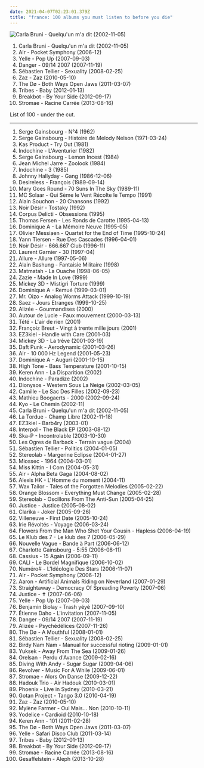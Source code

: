 ```yaml
---
date: 2021-04-07T02:23:01.379Z
title: "france: 100 albums you must listen to before you die"
---
```

![Carla Bruni - Quelqu&#39;un m&#39;a dit (2002-11-05)](http://coverartarchive.org/release/15f6f9f4-7777-37d6-96fa-94128984a887/15915400773-500.jpg "Carla Bruni - Quelqu'un m'a dit (2002-11-05)")
<ol class="albums">
<li data-cover="http://coverartarchive.org/release/15f6f9f4-7777-37d6-96fa-94128984a887/15915400773-500.jpg" data-tags="french" role="button">Carla Bruni - Quelqu'un m'a dit (2002-11-05)</li>
<li data-cover="http://coverartarchive.org/release/e7e3892c-57eb-3671-9440-987f6082ab1a/4379839294-500.jpg" data-tags="electronic" role="button">Air - Pocket Symphony (2006-12)</li>
<li data-cover="http://coverartarchive.org/release/114af478-2f11-4832-8db2-f52b04ec90e1/6440753475-500.jpg" data-tags="french" role="button">Yelle - Pop Up (2007-09-03)</li>
<li data-cover="http://coverartarchive.org/release/250e7379-67ab-42db-a101-023269183bdf/5499913556-500.jpg" data-tags="electronic, electro" role="button">Danger - 09/14 2007 (2007-11-19)</li>
<li data-cover="http://coverartarchive.org/release/e03c4b7c-8905-3a0f-88a0-39d3790d99ab/24223406985-500.jpg" data-tags="french" role="button">Sébastien Tellier - Sexuality (2008-02-25)</li>
<li data-cover="http://coverartarchive.org/release/9703802c-0108-40fb-865c-0bbf17960c98/6816205914-500.jpg" data-tags="jazz, chanson" role="button">Zaz - Zaz (2010-05-10)</li>
<li data-cover="http://coverartarchive.org/release/9552d6ad-9cf5-4cee-8973-a36f6b9524c2/2903126089-500.jpg" data-tags="folk" role="button">The Dø - Both Ways Open Jaws (2011-03-07)</li>
<li data-cover="http://coverartarchive.org/release/d2a7d1ed-f61a-4738-85ea-4a7344687eff/6296001949-500.jpg" data-tags="indie, pop, british, alternative, indie rock, power pop, progressive rock, britpop, melodic, france, pop/rock, island records" role="button">Tribes - Baby (2012-01-13)</li>
<li data-cover="https://img.discogs.com/xX6eb75b3WcmYrsou-v_TEiLwAc=/fit-in/500x452/filters:strip_icc():format(jpeg):mode_rgb():quality(90)/discogs-images/R-3883053-1452811467-8207.jpeg.jpg" data-tags="funk, france" role="button">Breakbot - By Your Side (2012-09-17)</li>
<li data-cover="http://coverartarchive.org/release/de57c1d9-5e65-420f-a896-1332e87d4c09/25295943061-500.jpg" data-tags="electronic, electro, french, electropop, dance" role="button">Stromae - Racine Carrée (2013-08-16)</li>
</ol>
List of 100 - under the cut.
<!-- more -->

_________________

<ol class="albums">
<li data-cover="https://img.discogs.com/g3iQwy_b7WzPl8tXvEjN2qSSRdc=/fit-in/500x500/filters:strip_icc():format(jpeg):mode_rgb():quality(90)/discogs-images/R-13375822-1553025098-8325.jpeg.jpg" data-tags="serge gainsbourg" role="button">
Serge Gainsbourg - N°4 (1962)
</li>
<li data-cover="http://coverartarchive.org/release/1f016a24-156b-4216-a145-3a0cb53eeb79/1158403439-500.jpg" data-tags="french" role="button">
Serge Gainsbourg - Histoire de Melody Nelson (1971-03-24)
</li>
<li data-cover="http://coverartarchive.org/release/58a41c33-64a0-4366-9c9f-e98c5c6833f1/1287002588-500.jpg" data-tags="coldwave, post-punk" role="button">
Kas Product - Try Out (1981)
</li>
<li data-cover="http://coverartarchive.org/release/26607860-6946-43c2-821d-c96a564ec9b8/5502705959-500.jpg" data-tags="new wave" role="button">
Indochine - L'Aventurier (1982)
</li>
<li data-cover="https://img.discogs.com/q5y8LgVpXKQ0e3GZBGDqOPRCQZg=/fit-in/400x408/filters:strip_icc():format(jpeg):mode_rgb():quality(90)/discogs-images/R-3310297-1326027349.jpeg.jpg" data-tags="male vocalist, france, food and drink, actrices, fruit and vegetables" role="button">
Serge Gainsbourg - Lemon Incest (1984)
</li>
<li data-cover="https://img.discogs.com/v4UGajqzHWsZSyHZGbTqJ0wFlQo=/fit-in/600x524/filters:strip_icc():format(jpeg):mode_rgb():quality(90)/discogs-images/R-13876365-1563109546-8393.jpeg.jpg" data-tags="electronic" role="button">
Jean Michel Jarre - Zoolook (1984)
</li>
<li data-cover="http://coverartarchive.org/release/9a3e8e67-fd9a-4f34-bd2f-706d1abc5cca/18002840744-500.jpg" data-tags="pop, rock, 80s, new wave, synthpop, male vocalists, pop-rock, france, irack" role="button">
Indochine - 3 (1985)
</li>
<li data-cover="http://coverartarchive.org/release/4adc6436-806c-478d-9999-4575e04c8455/18590004622-500.jpg" data-tags="rock, france, johnny hallyday" role="button">
Johnny Hallyday - Gang (1986-12-06)
</li>
<li data-cover="http://coverartarchive.org/release/2c808ed2-d934-4436-a445-f0bf4074641f/12562261117-500.jpg" data-tags="80s" role="button">
Desireless - François (1989-09-14)
</li>
<li data-cover="http://coverartarchive.org/release/1d4eb4fd-9097-4067-9f94-aa85f51bc7af/6204216929-500.jpg" data-tags="rock, dark, post-punk, melancholic, france, coldwave" role="button">
Mary Goes Round - 70 Suns In The Sky (1989-11)
</li>
<li data-cover="http://coverartarchive.org/release/ccd1cbc9-5398-4e5d-8846-694fc3acab4f/1402677391-500.jpg" data-tags="french hip-hop, french" role="button">
MC Solaar - Qui Sème le Vent Récolte le Tempo (1991)
</li>
<li data-cover="http://coverartarchive.org/release/f6985ca7-5a8f-4f5f-b048-4e752a2202d4/15438758155-500.jpg" data-tags="chanson francaise, francais, france" role="button">
Alain Souchon - 20 Chansons (1992)
</li>
<li data-cover="http://coverartarchive.org/release/e1ad7be1-8f4e-4de3-a062-d5c54d04343b/4058390511-500.jpg" data-tags="rock, rock francais" role="button">
Noir Désir - Tostaky (1992)
</li>
<li data-cover="http://coverartarchive.org/release/4ae797bf-8661-4a7f-928e-a9d3408374a3/5292269292-500.jpg" data-tags="french, goth, dark, gothic, goth rock" role="button">
Corpus Delicti - Obsessions (1995)
</li>
<li data-cover="http://coverartarchive.org/release/1a70f146-8e54-4aa3-802e-c5e838f427ea/3877810052-500.jpg" data-tags="france" role="button">
Thomas Fersen - Les Ronds de Carotte (1995-04-13)
</li>
<li data-cover="http://coverartarchive.org/release/512fb902-6bf7-4849-a494-dcced7537731/1229748265-500.jpg" data-tags="folk, chanson française, chanson francaise, france" role="button">
Dominique A - La Mémoire Neuve (1995-05)
</li>
<li data-cover="https://via.placeholder.com/450" data-tags="contemporary classical" role="button">
Olivier Messiaen - Quartet for the End of Time (1995-10-24)
</li>
<li data-cover="http://coverartarchive.org/release/ce2ebf1c-1132-4fbf-8064-956f468c5b0b/6731049183-500.jpg" data-tags="yann tiersen, contemporary classical" role="button">
Yann Tiersen - Rue Des Cascades (1996-04-01)
</li>
<li data-cover="http://coverartarchive.org/release/0b4d0372-2ff7-44be-833f-5e69500f8dad/1383494002-500.jpg" data-tags="rock, rock francais" role="button">
Noir Désir - 666.667 Club (1996-11)
</li>
<li data-cover="http://coverartarchive.org/release/7472c2d9-3a5c-49a2-8e5a-73e40bc236c9/1384103441-500.jpg" data-tags="techno, electronic" role="button">
Laurent Garnier - 30 (1997-04)
</li>
<li data-cover="http://coverartarchive.org/release/58308d86-0933-45c3-bd95-51cac4d3839b/872516951-500.jpg" data-tags="electronic, electro, house, r&b, france, paris, tiesto, allure, lorris piasco" role="button">
Allure - Allure (1997-05-06)
</li>
<li data-cover="http://coverartarchive.org/release/a11f6ced-d62d-458f-bf90-2ba384433722/3262508425-500.jpg" data-tags="chanson francaise" role="button">
Alain Bashung - Fantaisie Militaire (1998)
</li>
<li data-cover="http://coverartarchive.org/release/2d7c82e6-c3bb-38a9-96f0-5626158e3276/6598464730-500.jpg" data-tags="french, rock, breton" role="button">
Matmatah - La Ouache (1998-06-05)
</li>
<li data-cover="http://coverartarchive.org/release/8fde2434-9ffb-4dd6-b960-0b12ae84398e/1243923392-500.jpg" data-tags="french, female vocalists" role="button">
Zazie - Made In Love (1999)
</li>
<li data-cover="http://coverartarchive.org/release/3d967c87-1e8e-4ecb-990e-dd25103460a6/18618947785-500.jpg" data-tags="rock, france" role="button">
Mickey 3D - Mistigri Torture (1999)
</li>
<li data-cover="http://coverartarchive.org/release/cf5f56d0-f27b-3ad3-b35f-b6e66f798150/1229812697-500.jpg" data-tags="rock, folk, 90s, chanson francaise, france, yes, music to have sex to, music for rainy days" role="button">
Dominique A - Remué (1999-03-01)
</li>
<li data-cover="http://coverartarchive.org/release/97d6229b-be51-434b-96d5-53579cf27952/20372962851-500.jpg" data-tags="electronic, electro" role="button">
Mr. Oizo - Analog Worms Attack (1999-10-19)
</li>
<li data-cover="https://img.discogs.com/m0h-UlKMG1DTrfC9qJsW9goHTaQ=/fit-in/600x595/filters:strip_icc():format(jpeg):mode_rgb():quality(90)/discogs-images/R-843503-1565081194-5414.jpeg.jpg" data-tags="french, rock" role="button">
Saez - Jours Etranges (1999-10-25)
</li>
<li data-cover="http://coverartarchive.org/release/f5d2768e-66ad-42a7-8bc4-f6fbfccfa81c/1230967625-500.jpg" data-tags="french, pop, french pop" role="button">
Alizée - Gourmandises (2000)
</li>
<li data-cover="http://coverartarchive.org/release/5d2211b4-a53e-4b8d-b40f-f1e19487da57/1243238993-500.jpg" data-tags="00s" role="button">
Autour de Lucie - Faux mouvement (2000-03-13)
</li>
<li data-cover="http://coverartarchive.org/release/6bf1d515-460a-4e91-9b2f-12c5f8a6f7c6/1763285484-500.jpg" data-tags="french" role="button">
Tété - L'air de rien (2001)
</li>
<li data-cover="http://coverartarchive.org/release/672f08cb-d564-4ec2-9619-d4376da3be0f/1633208641-500.jpg" data-tags="french, chanson, chanson francaise, francais, france, je devrais avoir mon enfer de la caresse, snow on your eyelids, je dirai quelque jour vos naissances latentes" role="button">
Françoiz Breut - Vingt à trente mille jours (2001)
</li>
<li data-cover="http://coverartarchive.org/release/c74682f8-661e-415f-b09f-706ebcc4765a/8467006864-500.jpg" data-tags="electronic, dub" role="button">
EZ3kiel - Handle with Care (2001-03)
</li>
<li data-cover="http://coverartarchive.org/release/a94dbe8e-db98-4440-91d2-4625a4790fb9/13450008002-500.jpg" data-tags="france" role="button">
Mickey 3D - La trêve (2001-03-19)
</li>
<li data-cover="http://coverartarchive.org/release/9746583c-df49-48d7-9142-3d48ed4a6d31/1148891699-500.jpg" data-tags="electro" role="button">
Daft Punk - Aerodynamic (2001-03-26)
</li>
<li data-cover="http://coverartarchive.org/release/667851cb-0f84-3fdd-8882-33902fa16aef/27398009848-500.jpg" data-tags="electronic" role="button">
Air - 10 000 Hz Legend (2001-05-23)
</li>
<li data-cover="http://coverartarchive.org/release/5d56f453-9689-3588-94b0-a6542796fb68/1227544055-500.jpg" data-tags="rock, singer-songwriter" role="button">
Dominique A - Auguri (2001-10-15)
</li>
<li data-cover="http://coverartarchive.org/release/d9f7804c-160c-4336-ad1a-62e0c9ea475a/1373806499-500.jpg" data-tags="dub" role="button">
High Tone - Bass Temperature (2001-10-15)
</li>
<li data-cover="http://coverartarchive.org/release/11bfc6ae-6e5a-497a-b710-d0d274bd8348/26491384291-500.jpg" data-tags="chanson francaise" role="button">
Keren Ann - La Disparition (2002)
</li>
<li data-cover="http://coverartarchive.org/release/f5b800e5-d18d-4121-a7f5-c0a226f15e9d/7640010628-500.jpg" data-tags="rock francais" role="button">
Indochine - Paradize (2002)
</li>
<li data-cover="https://img.discogs.com/k1jLdWdrhpUrV6LSIfwfLZOdpzU=/fit-in/600x600/filters:strip_icc():format(jpeg):mode_rgb():quality(90)/discogs-images/R-2980471-1600858402-1449.jpeg.jpg" data-tags="french, rock" role="button">
Dionysos - Western Sous La Neige (2002-03-05)
</li>
<li data-cover="https://img.discogs.com/EEVhN-4JBxDOynNyMeIqNcoqQn0=/fit-in/500x498/filters:strip_icc():format(jpeg):mode_rgb():quality(90)/discogs-images/R-10387805-1496477354-7222.jpeg.jpg" data-tags="camille, female vocalists, french, indie" role="button">
Camille - Le Sac Des Filles (2002-09-23)
</li>
<li data-cover="http://coverartarchive.org/release/e6fc526a-c568-4e52-8afb-9d8cbac52320/1460765716-500.jpg" data-tags="french, chanson francaise, francais, francophone, france, lg radio, mixit, elektrischerindierock, f0lk, selection france" role="button">
Mathieu Boogaerts - 2000 (2002-09-24)
</li>
<li data-cover="http://coverartarchive.org/release/cb150add-fee7-4dc6-a725-030fe6e93ae4/1512679712-500.jpg" data-tags="rock" role="button">
Kyo - Le Chemin (2002-11)
</li>
<li data-cover="http://coverartarchive.org/release/15f6f9f4-7777-37d6-96fa-94128984a887/15915400773-500.jpg" data-tags="french" role="button">
Carla Bruni - Quelqu'un m'a dit (2002-11-05)
</li>
<li data-cover="http://coverartarchive.org/release/f77c7085-aa44-4c2f-ba0f-867f3d7ddfaa/22830117972-500.jpg" data-tags="france" role="button">
La Tordue - Champ Libre (2002-11-18)
</li>
<li data-cover="http://coverartarchive.org/release/78e9cf95-993f-4539-83d2-9372465cc03b/5582287019-500.jpg" data-tags="dub, trip-hop" role="button">
EZ3kiel - Barb4ry (2003-01)
</li>
<li data-cover="http://coverartarchive.org/release/e3223417-298a-49af-80d5-e5c875a16183/13323516676-500.jpg" data-tags="indie rock, rock, interpol" role="button">
Interpol - The Black EP (2003-08-12)
</li>
<li data-cover="http://coverartarchive.org/release/76df3695-a644-3b06-b36b-8e60494a04c2/3334255387-500.jpg" data-tags="ska" role="button">
Ska-P - Incontrolable (2003-10-30)
</li>
<li data-cover="http://coverartarchive.org/release/637f0ba3-28ff-438f-86f2-16046ac959b8/1650086012-500.jpg" data-tags="french, nouvelle scene francaise, france, l o d barback" role="button">
Les Ogres de Barback - Terrain vague (2004)
</li>
<li data-cover="http://coverartarchive.org/release/12bb0541-cfd9-42dc-b883-b81c5aa7a2c8/1331165096-500.jpg" data-tags="electronic, french" role="button">
Sébastien Tellier - Politics (2004-01-05)
</li>
<li data-cover="http://coverartarchive.org/release/4bb2cb7e-1bce-3c5c-b048-3b94fed137c5/2633536257-500.jpg" data-tags="rock, electronic, post-rock" role="button">
Stereolab - Margerine Eclipse (2004-01-27)
</li>
<li data-cover="http://coverartarchive.org/release/3194a7cc-fc92-3182-bd73-e1b23fa54ff9/3625624015-500.jpg" data-tags="french, chanson, pop, singer-songwriter, acoustic rock, francais, francophone, france, happiness, french happiness" role="button">
Miossec - 1964 (2004-03-01)
</li>
<li data-cover="http://coverartarchive.org/release/40c506a7-32c7-4c4b-8342-a61668726a15/8333716948-500.jpg" data-tags="electroclash" role="button">
Miss Kittin - I Com (2004-05-31)
</li>
<li data-cover="http://coverartarchive.org/release/585cfb26-fef2-44e8-874e-7a618d523228/1269964046-500.jpg" data-tags="electronic, france" role="button">
Air - Alpha Beta Gaga (2004-08-02)
</li>
<li data-cover="https://img.discogs.com/DI23Ev1UMtH_RqneX4CWBIAZimI=/fit-in/600x600/filters:strip_icc():format(jpeg):mode_rgb():quality(90)/discogs-images/R-1725069-1239637783.jpeg.jpg" data-tags="french, chanson francaise, francais, francophone, france" role="button">
Alexis HK - L'Homme du moment (2004-11)
</li>
<li data-cover="http://coverartarchive.org/release/08b99cb1-7769-472c-a908-496fd3b7a76d/2220650980-500.jpg" data-tags="electronic, turntablism, trip-hop" role="button">
Wax Tailor - Tales of the Forgotten Melodies (2005-02-22)
</li>
<li data-cover="https://img.discogs.com/YKvLRwWeEnkkw-lRaQYD5BOHjgM=/fit-in/600x577/filters:strip_icc():format(jpeg):mode_rgb():quality(90)/discogs-images/R-4170978-1357595411-3856.jpeg.jpg" data-tags="electronic" role="button">
Orange Blossom - Everything Must Change (2005-02-28)
</li>
<li data-cover="http://coverartarchive.org/release/21bb98bc-11ed-4f9c-ae35-81d51012d0e5/2633628320-500.jpg" data-tags="electronic, indie, alternative, post-rock" role="button">
Stereolab - Oscillons From The Anti-Sun (2005-04-25)
</li>
<li data-cover="https://img.discogs.com/SlNaFUDSF6C3MKfyddNjzgmu81Q=/fit-in/480x640/filters:strip_icc():format(jpeg):mode_rgb():quality(90)/discogs-images/R-4934202-1379869377-5126.jpeg.jpg" data-tags="electronic" role="button">
Justice - Justice (2005-08-02)
</li>
<li data-cover="https://img.discogs.com/4jaSRlLFtquln595UNO3ZyaM-iw=/fit-in/600x595/filters:strip_icc():format(jpeg):mode_rgb():quality(90)/discogs-images/R-1680878-1351188684-2230.jpeg.jpg" data-tags="nouvelle scene francaise, france" role="button">
Clarika - Joker (2005-09-26)
</li>
<li data-cover="http://coverartarchive.org/release/518bef52-22e2-4150-b426-790a66b4c5f3/2211817944-500.jpg" data-tags="electronic, electronica, french, female, female vocalists, electro pop, relaxing, france, electro-pop, emusic, independant, french touch, frenchtastic, beat oq, little love" role="button">
Villeneuve - First Date (2005-10-24)
</li>
<li data-cover="https://img.discogs.com/9y7ahlIfWjso_Gls9ZMxdT89-mw=/fit-in/600x558/filters:strip_icc():format(jpeg):mode_rgb():quality(90)/discogs-images/R-1433709-1606852945-5702.jpeg.jpg" data-tags="reggae, german, 00s, france, trip, travel, 2000s, reggae-dub-ska, voyage, studio album, irie revoltes, k1r7m" role="button">
Irie Révoltés - Voyage (2006-03-24)
</li>
<li data-cover="https://img.discogs.com/-vRLqy0OkPeNfxANrLYevcqFPa0=/fit-in/337x337/filters:strip_icc():format(jpeg):mode_rgb():quality(90)/discogs-images/R-1327632-1209967985.jpeg.jpg" data-tags="folk, singer-songwriter, acoustic, alt-country, indie folk, americana, indie, guitar, new weird america, lyrics, country, quiet, calm, mellow, sad, songwriter, lo-fi, alt country, waterhouse records, vancouver, slow, short song" role="button">
Flowers From the Man Who Shot Your Cousin - Hapless (2006-04-19)
</li>
<li data-cover="http://coverartarchive.org/release/2370c688-a026-41b7-90dd-d389edd120a8/1674659185-500.jpg" data-tags="french, alternative, rap, france, alternative rap, paris, full cds, svinkels, blanc, le klub des 7" role="button">
Le Klub des 7 - Le klub des 7 (2006-05-29)
</li>
<li data-cover="http://coverartarchive.org/release/0fe94139-df63-4e51-b2e7-a1d53535cdd9/7145334932-500.jpg" data-tags="lounge" role="button">
Nouvelle Vague - Bande à Part (2006-06-12)
</li>
<li data-cover="http://coverartarchive.org/release/be9453f4-23e8-46f1-863a-d3a63cdd6231/23498089082-500.jpg" data-tags="female vocalists, french" role="button">
Charlotte Gainsbourg - 5:55 (2006-08-11)
</li>
<li data-cover="http://coverartarchive.org/release/a2395452-5ff5-3db7-a472-396e9ff994bf/25664690442-500.jpg" data-tags="electro, disco, dance, 00s" role="button">
Cassius - 15 Again (2006-09-11)
</li>
<li data-cover="http://coverartarchive.org/release/8b0279cd-b3d3-4202-bf0a-5e825f0e1c1b/2630502287-500.jpg" data-tags="french, pop, live, francais, francophone, france" role="button">
CALI - Le Bordel Magnifique (2006-10-02)
</li>
<li data-cover="https://img.discogs.com/BMzht3xUqeGAo-A1hhujtrfmcQ8=/fit-in/200x206/filters:strip_icc():format(jpeg):mode_rgb():quality(90)/discogs-images/R-11565462-1518602708-9972.jpeg.jpg" data-tags="french, electropop, canada, canadian, quebec, francais, francophone, quebecois, france, canadien" role="button">
Numéro# - L'Idéologie Des Stars (2006-11-07)
</li>
<li data-cover="http://coverartarchive.org/release/e7e3892c-57eb-3671-9440-987f6082ab1a/4379839294-500.jpg" data-tags="electronic" role="button">
Air - Pocket Symphony (2006-12)
</li>
<li data-cover="http://coverartarchive.org/release/e4eb146a-b25b-4745-ad95-66d955f18add/2461265563-500.jpg" data-tags="rock" role="button">
Aaron - Artificial Animals Riding on Neverland (2007-01-29)
</li>
<li data-cover="https://img.discogs.com/Zk3q2gkrVUt0f3FaJS751pEpp4g=/fit-in/541x541/filters:strip_icc():format(jpeg):mode_rgb():quality(90)/discogs-images/R-4694465-1372486317-2234.jpeg.jpg" data-tags="french, pop punk, francais, france, melodic hardcore, speed punk" role="button">
Straightaway - Democracy Of Spreading Poverty (2007-06)
</li>
<li data-cover="http://coverartarchive.org/release/e123a2d2-6f59-3937-a090-248109380220/10083795099-500.jpg" data-tags="french, electro, france" role="button">
Justice - ✝ (2007-06-06)
</li>
<li data-cover="http://coverartarchive.org/release/114af478-2f11-4832-8db2-f52b04ec90e1/6440753475-500.jpg" data-tags="french" role="button">
Yelle - Pop Up (2007-09-03)
</li>
<li data-cover="http://coverartarchive.org/release/59af82be-93cb-4216-922f-ca0a88ab7d95/1331122437-500.jpg" data-tags="french, chanson francaise, chanson" role="button">
Benjamin Biolay - Trash yéyé (2007-09-10)
</li>
<li data-cover="http://coverartarchive.org/release/e4640371-7b8d-3a27-8ba0-0aebfaf83960/1149799832-500.jpg" data-tags="french, chanson, chanson francaise, francais, france, daho" role="button">
Étienne Daho - L'invitation (2007-11-05)
</li>
<li data-cover="http://coverartarchive.org/release/250e7379-67ab-42db-a101-023269183bdf/5499913556-500.jpg" data-tags="electronic, electro" role="button">
Danger - 09/14 2007 (2007-11-19)
</li>
<li data-cover="http://coverartarchive.org/release/583f44a4-ed8e-3b76-85e1-b79736702166/19205144537-500.jpg" data-tags="pop, french" role="button">
Alizée - Psychédélices (2007-11-26)
</li>
<li data-cover="http://coverartarchive.org/release/4bb86f81-b5ba-471f-927e-1d7c81bcd4cb/2903088736-500.jpg" data-tags="indie, folk" role="button">
The Dø - A Mouthful (2008-01-01)
</li>
<li data-cover="http://coverartarchive.org/release/e03c4b7c-8905-3a0f-88a0-39d3790d99ab/24223406985-500.jpg" data-tags="french" role="button">
Sébastien Tellier - Sexuality (2008-02-25)
</li>
<li data-cover="http://coverartarchive.org/release/4571542a-59f5-36fc-a22e-beea24bc42eb/3607012199-500.jpg" data-tags="electronic, electro, french, france" role="button">
Birdy Nam Nam - Manual for successful rioting (2009-01-01)
</li>
<li data-cover="http://coverartarchive.org/release/2643bef6-4d60-4d2f-89a9-ffe6c7bab7a1/2431344077-500.jpg" data-tags="electronic" role="button">
Yuksek - Away From The Sea (2009-01-26)
</li>
<li data-cover="http://coverartarchive.org/release/237da257-e914-4cf7-8294-1c49b3d0d236/15794266436-500.jpg" data-tags="hip-hop, french, hip hop, rap, 00s, france, lyrical genius, loved album" role="button">
Orelsan - Perdu d'Avance (2009-02-16)
</li>
<li data-cover="http://coverartarchive.org/release/9798420d-1b1b-418c-9f83-ede95e7185e7/2411176458-500.jpg" data-tags="indie, rock, france, sugar, universal, pop anglaise, groupe, diving with andy" role="button">
Diving With Andy - Sugar Sugar (2009-04-06)
</li>
<li data-cover="http://coverartarchive.org/release/77443778-f5fe-4ae1-840d-437b0a27d6b6/2985736445-500.jpg" data-tags="indie" role="button">
Revolver - Music For A While (2009-06-01)
</li>
<li data-cover="http://coverartarchive.org/release/7fbdc38d-c8fd-425b-99c6-bffe038d03ce/6746612299-500.jpg" data-tags="dance" role="button">
Stromae - Alors On Danse (2009-12-22)
</li>
<li data-cover="http://coverartarchive.org/release/088aadac-5530-407b-8ed3-cc8a1aec7e12/3044882086-500.jpg" data-tags="contemporary jazz, france, alles, gammarec, freepurp1e, perkussion, juma, -all-, folk - world and country, -2010-" role="button">
Hadouk Trio - Air Hadouk (2010-03-01)
</li>
<li data-cover="http://coverartarchive.org/release/009b7237-993f-4b51-8961-e3e01d21c1b8/15450889303-500.jpg" data-tags="french, alternative rock, live, francais, france" role="button">
Phoenix - Live in Sydney (2010-03-21)
</li>
<li data-cover="http://coverartarchive.org/release/df383ee3-8a19-4033-b49d-facc8452b915/4049449506-500.jpg" data-tags="tango" role="button">
Gotan Project - Tango 3.0 (2010-04-19)
</li>
<li data-cover="http://coverartarchive.org/release/9703802c-0108-40fb-865c-0bbf17960c98/6816205914-500.jpg" data-tags="jazz, chanson" role="button">
Zaz - Zaz (2010-05-10)
</li>
<li data-cover="http://coverartarchive.org/release/d551e76d-336e-4877-bd7b-299f6a2f9582/1171922194-500.jpg" data-tags="french, electropop, pop, francais, francophone, france" role="button">
Mylène Farmer - Oui Mais... Non (2010-10-11)
</li>
<li data-cover="http://coverartarchive.org/release/68750f5a-8196-4402-9575-b3a0e77e94a9/17618561538-500.jpg" data-tags="french, indie, pop, folk, indie pop, francais, france" role="button">
Yodelice - Cardioid (2010-10-18)
</li>
<li data-cover="https://img.discogs.com/alWuM2uy1IlNrJsKVEjmS5ww5mY=/fit-in/300x300/filters:strip_icc():format(jpeg):mode_rgb():quality(90)/discogs-images/R-2957685-1309111404.jpeg.jpg" data-tags="pop, folk" role="button">
Keren Ann - 101 (2011-02-28)
</li>
<li data-cover="http://coverartarchive.org/release/9552d6ad-9cf5-4cee-8973-a36f6b9524c2/2903126089-500.jpg" data-tags="folk" role="button">
The Dø - Both Ways Open Jaws (2011-03-07)
</li>
<li data-cover="http://coverartarchive.org/release/654b2ebd-a5e8-419e-bf56-70d9c79309fe/5526539361-500.jpg" data-tags="electronic, french" role="button">
Yelle - Safari Disco Club (2011-03-14)
</li>
<li data-cover="http://coverartarchive.org/release/d2a7d1ed-f61a-4738-85ea-4a7344687eff/6296001949-500.jpg" data-tags="indie, pop, british, alternative, indie rock, power pop, progressive rock, britpop, melodic, france, pop/rock, island records" role="button">
Tribes - Baby (2012-01-13)
</li>
<li data-cover="https://img.discogs.com/xX6eb75b3WcmYrsou-v_TEiLwAc=/fit-in/500x452/filters:strip_icc():format(jpeg):mode_rgb():quality(90)/discogs-images/R-3883053-1452811467-8207.jpeg.jpg" data-tags="funk, france" role="button">
Breakbot - By Your Side (2012-09-17)
</li>
<li data-cover="http://coverartarchive.org/release/de57c1d9-5e65-420f-a896-1332e87d4c09/25295943061-500.jpg" data-tags="electronic, electro, french, electropop, dance" role="button">
Stromae - Racine Carrée (2013-08-16)
</li>
<li data-cover="http://coverartarchive.org/release/93c4a606-eb1b-4039-9e5d-c3be552ec0dc/5806199741-500.jpg" data-tags="techno" role="button">
Gesaffelstein - Aleph (2013-10-28)
</li>
</ol>